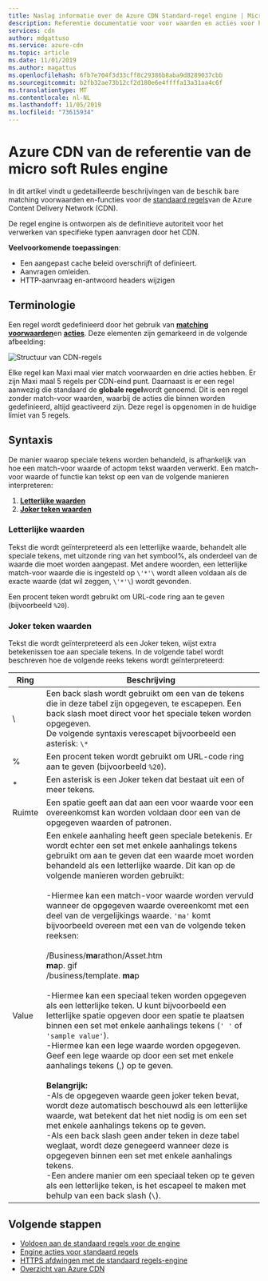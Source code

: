 ```yaml
---
title: Naslag informatie over de Azure CDN Standard-regel engine | Microsoft Docs
description: Referentie documentatie voor voor waarden en acties voor het Azure CDN van de standaard regels-engine.
services: cdn
author: mdgattuso
ms.service: azure-cdn
ms.topic: article
ms.date: 11/01/2019
ms.author: magattus
ms.openlocfilehash: 6fb7e704f3d33cff8c29386b8aba9d8289037cbb
ms.sourcegitcommit: b2fb32ae73b12cf2d180e6e4ffffa13a31aa4c6f
ms.translationtype: MT
ms.contentlocale: nl-NL
ms.lasthandoff: 11/05/2019
ms.locfileid: "73615934"
---
```

# <a name="azure-cdn-from-microsoft-rules-engine-reference"></a>Azure CDN van de referentie van de micro soft Rules engine

In dit artikel vindt u gedetailleerde beschrijvingen van de beschik bare matching voorwaarden en-functies voor de [standaard regels](cdn-standard-rules-engine.md)van de Azure Content Delivery Network (CDN).

De regel engine is ontworpen als de definitieve autoriteit voor het verwerken van specifieke typen aanvragen door het CDN.

**Veelvoorkomende toepassingen**:

- Een aangepast cache beleid overschrijft of definieert.
- Aanvragen omleiden.
- HTTP-aanvraag en-antwoord headers wijzigen

## <a name="terminology"></a>Terminologie

Een regel wordt gedefinieerd door het gebruik van [**matching voorwaarden**](cdn-standard-rules-engine-match-conditions.md)en [**acties**](cdn-standard-rules-engine-actions.md). Deze elementen zijn gemarkeerd in de volgende afbeelding:

 ![Structuur van CDN-regels](./media/cdn-standard-rules-engine-reference/cdn-rules-structure.png)

Elke regel kan Maxi maal vier match voorwaarden en drie acties hebben. Er zijn Maxi maal 5 regels per CDN-eind punt. Daarnaast is er een regel aanwezig die standaard de **globale regel**wordt genoemd. Dit is een regel zonder match-voor waarden, waarbij de acties die binnen worden gedefinieerd, altijd geactiveerd zijn. Deze regel is opgenomen in de huidige limiet van 5 regels.

## <a name="syntax"></a>Syntaxis

De manier waarop speciale tekens worden behandeld, is afhankelijk van hoe een match-voor waarde of actopm tekst waarden verwerkt. Een match-voor waarde of functie kan tekst op een van de volgende manieren interpreteren:

1. [**Letterlijke waarden**](#literal-values)
2. [**Joker teken waarden**](#wildcard-values)


### <a name="literal-values"></a>Letterlijke waarden

Tekst die wordt geïnterpreteerd als een letterlijke waarde, behandelt alle speciale tekens, met uitzonde ring van het symbool%, als onderdeel van de waarde die moet worden aangepast. Met andere woorden, een letterlijke match-voor waarde die is ingesteld op `\'*'\` wordt alleen voldaan als de exacte waarde (dat wil zeggen, `\'*'\`) wordt gevonden.

Een procent teken wordt gebruikt om URL-code ring aan te geven (bijvoorbeeld `%20`).

### <a name="wildcard-values"></a>Joker teken waarden

Tekst die wordt geïnterpreteerd als een Joker teken, wijst extra betekenissen toe aan speciale tekens. In de volgende tabel wordt beschreven hoe de volgende reeks tekens wordt geïnterpreteerd:

Ring | Beschrijving
----------|------------
\ | Een back slash wordt gebruikt om een van de tekens die in deze tabel zijn opgegeven, te escapepen. Een back slash moet direct voor het speciale teken worden opgegeven.<br/>De volgende syntaxis verescapet bijvoorbeeld een asterisk: `\*`
% | Een procent teken wordt gebruikt om URL-code ring aan te geven (bijvoorbeeld `%20`).
\* | Een asterisk is een Joker teken dat bestaat uit een of meer tekens.
Ruimte | Een spatie geeft aan dat aan een voor waarde voor een overeenkomst kan worden voldaan door een van de opgegeven waarden of patronen.
Value | Een enkele aanhaling heeft geen speciale betekenis. Er wordt echter een set met enkele aanhalings tekens gebruikt om aan te geven dat een waarde moet worden behandeld als een letterlijke waarde. Dit kan op de volgende manieren worden gebruikt:<br><br/>-Hiermee kan een match-voor waarde worden vervuld wanneer de opgegeven waarde overeenkomt met een deel van de vergelijkings waarde.  `'ma'` komt bijvoorbeeld overeen met een van de volgende teken reeksen: <br/><br/>/Business/**ma**rathon/Asset.htm<br/>**ma**p. gif<br/>/business/template. **ma**p<br /><br />-Hiermee kan een speciaal teken worden opgegeven als een letterlijke teken. U kunt bijvoorbeeld een letterlijke spatie opgeven door een spatie te plaatsen binnen een set met enkele aanhalings tekens (`' '` of `'sample value'`).<br/>-Hiermee kan een lege waarde worden opgegeven. Geef een lege waarde op door een set met enkele aanhalings tekens (,) op te geven.<br /><br/>**Belangrijk:**<br/>-Als de opgegeven waarde geen joker teken bevat, wordt deze automatisch beschouwd als een letterlijke waarde, wat betekent dat het niet nodig is om een set met enkele aanhalings tekens op te geven.<br/>-Als een back slash geen ander teken in deze tabel weglaat, wordt deze genegeerd wanneer deze is opgegeven binnen een set met enkele aanhalings tekens.<br/>-Een andere manier om een speciaal teken op te geven als een letterlijke teken, is het escapeel te maken met behulp van een back slash (`\`).

## <a name="next-steps"></a>Volgende stappen

- [Voldoen aan de standaard regels voor de engine](cdn-standard-rules-engine-match-conditions.md)
- [Engine acties voor standaard regels](cdn-standard-rules-engine-actions.md)
- [HTTPS afdwingen met de standaard regels-engine](cdn-standard-rules-engine.md)
- [Overzicht van Azure CDN](cdn-overview.md)
